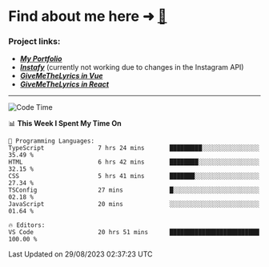 # Find about me here ➜ [🧑](https://pauabella.dev)

### Project links:
- ***[My Portfolio](https://pauabella.dev)***
- ***[Instafy](https://instafy.me)*** (currently not working due to changes in the Instagram API)
- ***[GiveMeTheLyrics in Vue](https://lyrics.pauabella.dev)***
- ***[GiveMeTheLyrics in React](https://pauabella.dev/GiveMeTheLyrics)***

---
<!--START_SECTION:waka-->
![Code Time](http://img.shields.io/badge/Code%20Time-2%2C392%20hrs%2026%20mins-blue)

📊 **This Week I Spent My Time On** 

```text
💬 Programming Languages: 
TypeScript               7 hrs 24 mins       █████████░░░░░░░░░░░░░░░░   35.49 % 
HTML                     6 hrs 42 mins       ████████░░░░░░░░░░░░░░░░░   32.15 % 
CSS                      5 hrs 41 mins       ███████░░░░░░░░░░░░░░░░░░   27.34 % 
TSConfig                 27 mins             █░░░░░░░░░░░░░░░░░░░░░░░░   02.18 % 
JavaScript               20 mins             ░░░░░░░░░░░░░░░░░░░░░░░░░   01.64 % 

🔥 Editors: 
VS Code                  20 hrs 51 mins      █████████████████████████   100.00 % 
```


 Last Updated on 29/08/2023 02:37:23 UTC
<!--END_SECTION:waka-->

